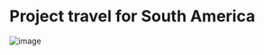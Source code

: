 # Project travel for South America

![image](https://github.com/user-attachments/assets/c0adef7c-bd5e-43b3-8206-c893b8c765c6)
